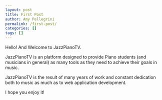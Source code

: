 ```yaml
---
layout: post
title: First Post
author: Amy Pellegrini
permalink: /first-post/
categories: []
tags: []
---
```


Hello! And Welcome to JazzPianoTV.

JazzPianoTV is an platform designed to provide Piano students (and musicians in general) as many tools as they need to achieve their goals in music.

JazzPianoTV is the result of many years of work and constant dedication both to music as much as to web application development.

I hope you enjoy it!
